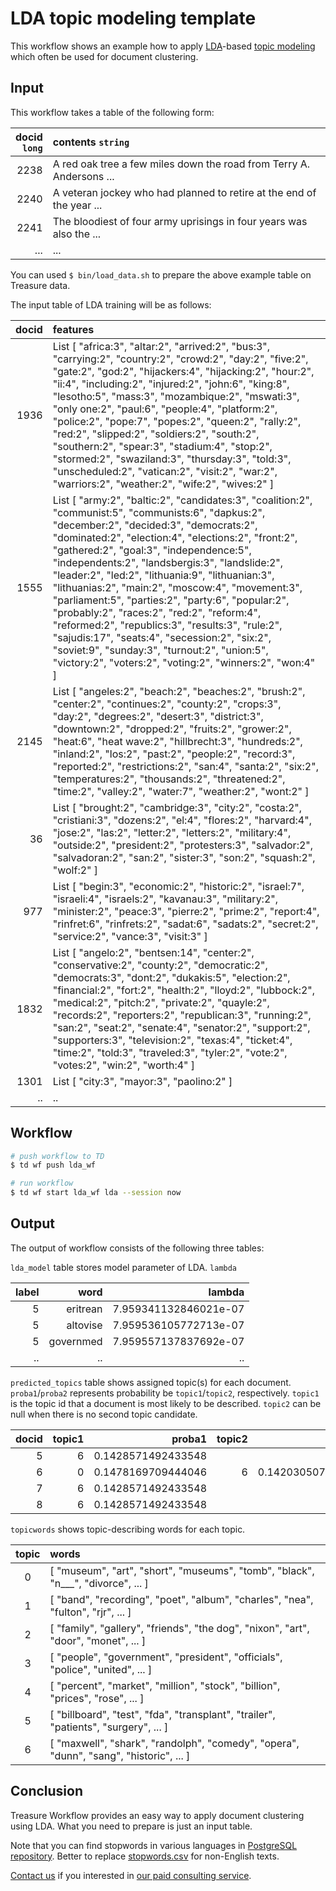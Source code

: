LDA topic modeling template
===

This workflow shows an example how to apply [LDA](https://en.wikipedia.org/wiki/Latent_Dirichlet_allocation)-based [topic modeling](https://en.wikipedia.org/wiki/Topic_model) which often be used for document clustering.

## Input

This workflow takes a table of the following form:

| docid<br/>`long` | contents `string` |
|---:|:---|
|2238|A red oak tree a few miles down the road from Terry A. Andersons ...|
|2240|A veteran jockey who had planned to retire at the end of the year ...|
|2241|The bloodiest of four army uprisings in four years was also the ...|
| ... |...|...|

You can used `$ bin/load_data.sh` to prepare the above example table on Treasure data.

The input table of LDA training will be as follows:

| docid | features |
|-:|:-|
| 1936 | List [ "africa:3", "altar:2", "arrived:2", "bus:3", "carrying:2", "country:2", "crowd:2", "day:2", "five:2", "gate:2", "god:2", "hijackers:4", "hijacking:2", "hour:2", "ii:4", "including:2", "injured:2", "john:6", "king:8", "lesotho:5", "mass:3", "mozambique:2", "mswati:3", "only one:2", "paul:6", "people:4", "platform:2", "police:2", "pope:7", "popes:2", "queen:2", "rally:2", "red:2", "slipped:2", "soldiers:2", "south:2", "southern:2", "spear:3", "stadium:4", "stop:2", "stormed:2", "swaziland:3", "thursday:3", "told:3", "unscheduled:2", "vatican:2", "visit:2", "war:2", "warriors:2", "weather:2", "wife:2", "wives:2" ]
| 1555 | List [ "army:2", "baltic:2", "candidates:3", "coalition:2", "communist:5", "communists:6", "dapkus:2", "december:2", "decided:3", "democrats:2", "dominated:2", "election:4", "elections:2", "front:2", "gathered:2", "goal:3", "independence:5", "independents:2", "landsbergis:3", "landslide:2", "leader:2", "led:2", "lithuania:9", "lithuanian:3", "lithuanias:2", "main:2", "moscow:4", "movement:3", "parliament:5", "parties:2", "party:6", "popular:2", "probably:2", "races:2", "red:2", "reform:4", "reformed:2", "republics:3", "results:3", "rule:2", "sajudis:17", "seats:4", "secession:2", "six:2", "soviet:9", "sunday:3", "turnout:2", "union:5", "victory:2", "voters:2", "voting:2", "winners:2", "won:4" ]
| 2145 | List [ "angeles:2", "beach:2", "beaches:2", "brush:2", "center:2", "continues:2", "county:2", "crops:3", "day:2", "degrees:2", "desert:3", "district:3", "downtown:2", "dropped:2", "fruits:2", "grower:2", "heat:6", "heat wave:2", "hillbrecht:3", "hundreds:2", "inland:2", "los:2", "past:2", "people:2", "record:3", "reported:2", "restrictions:2", "san:4", "santa:2", "six:2", "temperatures:2", "thousands:2", "threatened:2", "time:2", "valley:2", "water:7", "weather:2", "wont:2" ]
| 36 | List [ "brought:2", "cambridge:3", "city:2", "costa:2", "cristiani:3", "dozens:2", "el:4", "flores:2", "harvard:4", "jose:2", "las:2", "letter:2", "letters:2", "military:4", "outside:2", "president:2", "protesters:3", "salvador:2", "salvadoran:2", "san:2", "sister:3", "son:2", "squash:2", "wolf:2" ]
| 977 | List [ "begin:3", "economic:2", "historic:2", "israel:7", "israeli:4", "israels:2", "kavanau:3", "military:2", "minister:2", "peace:3", "pierre:2", "prime:2", "report:4", "rinfret:6", "rinfrets:2", "sadat:6", "sadats:2", "secret:2", "service:2", "vance:3", "visit:3" ]
| 1832 | List [ "angelo:2", "bentsen:14", "center:2", "conservative:2", "county:2", "democratic:2", "democrats:3", "dont:2", "dukakis:5", "election:2", "financial:2", "fort:2", "health:2", "lloyd:2", "lubbock:2", "medical:2", "pitch:2", "private:2", "quayle:2", "records:2", "reporters:2", "republican:3", "running:2", "san:2", "seat:2", "senate:4", "senator:2", "support:2", "supporters:3", "television:2", "texas:4", "ticket:4", "time:2", "told:3", "traveled:3", "tyler:2", "vote:2", "votes:2", "win:2", "worth:4" ]
| 1301 | List [ "city:3", "mayor:3", "paolino:2" ] |
| .. | .. |

## Workflow

```sh
# push workflow to TD
$ td wf push lda_wf

# run workflow
$ td wf start lda_wf lda --session now
```
  
## Output

The output of workflow consists of the following three tables:

`lda_model` table stores model parameter of LDA. `lambda` 

| label | word | lambda |
|---:|---:|---:|
| 5 | eritrean | 7.959341132846021e-07 |
| 5 | altovise | 7.959536105772713e-07 |
| 5 | governmed | 7.959557137837692e-07 |
| .. | .. | .. |

`predicted_topics` table shows assigned topic(s) for each document. 
`proba1`/`proba2` represents probability be `topic1`/`topic2`, respectively. 
`topic1` is the topic id that a document is most likely to be described. `topic2` can be null when there is no second topic candidate.

| docid | topic1 | proba1 | topic2 | proba2 |
|---:|---:|---:|---:|---:|
| 5 | 6 | 0.1428571492433548 | | |
| 6 | 0 | 0.1478169709444046 | 6 | 0.1420305073261261 |
| 7 | 6 | 0.1428571492433548 | | |
| 8 | 6 | 0.1428571492433548 | | |

`topicwords` shows topic-describing words for each topic.

| topic | words |
|:-:|:--|
| 0 | [ "museum", "art", "short", "museums", "tomb", "black", "n___", "divorce", ... ] |
| 1 | [ "band", "recording", "poet", "album", "charles", "nea", "fulton", "rjr", ... ] |
| 2 | [ "family", "gallery", "friends", "the dog", "nixon", "art", "door", "monet", ... ] |
| 3 | [ "people", "government", "president", "officials", "police", "united", ... ] |
| 4 | [ "percent", "market", "million", "stock", "billion", "prices", "rose", ... ] |
| 5 | [ "billboard", "test", "fda", "transplant", "trailer", "patients", "surgery", ... ] |
| 6 | [ "maxwell", "shark", "randolph", "comedy", "opera", "dunn", "sang", "historic", ... ] |


## Conclusion

Treasure Workflow provides an easy way to apply document clustering using LDA. 
What you need to prepare is just an input table.

Note that you can find stopwords in various languages in [PostgreSQL repository](https://github.com/postgres/postgres/tree/master/src/backend/snowball/stopwords).
Better to replace [stopwords.csv](.resources/stopwords.csv) for non-English texts.

[Contact us](https://www.treasuredata.com/contact_us) if you interested in [our paid consulting service](https://docs.treasuredata.com/display/public/PD/Consultation).

